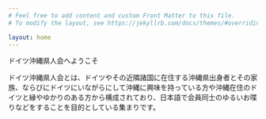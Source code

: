 ```yaml
---
# Feel free to add content and custom Front Matter to this file.
# To modify the layout, see https://jekyllrb.com/docs/themes/#overriding-theme-defaults

layout: home
---
```


ドイツ沖縄県人会へようこそ

ドイツ沖縄県人会とは、ドイツやその近隣諸国に在住する沖縄県出身者とその家族、ならびにドイツにいながらにして沖縄に興味を持っている方や沖縄在住のドイツと縁やゆかりのある方から構成されており、日本語で会員同士のゆるいお喋りなどをすることを目的としている集まりです。


